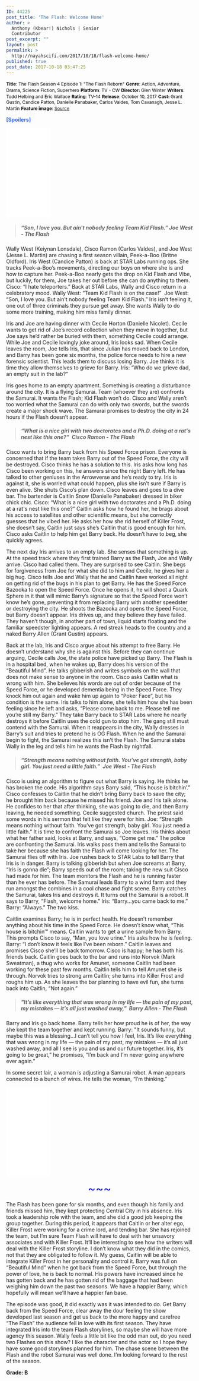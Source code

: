 ```yaml
---
ID: 44225
post_title: 'The Flash: Welcome Home'
author: >
  Anthony (Kbear!) Nichols | Senior
  Contributor
post_excerpt: ""
layout: post
permalink: >
  http://nayahscifi.com/2017/10/18/flash-welcome-home/
published: true
post_date: 2017-10-18 03:47:25
---
```

<span style="font-size: 12px; color: #000000;"><strong>Title</strong>: The Flash Season 4 Episode 1: "The Flash Reborn"</span>
<span style="font-size: 12px; color: #000000;"> <strong>Genre</strong>: Action, Adventure, Drama, Science Fiction, Superhero</span>
<span style="font-size: 12px; color: #000000;"> <strong>Platform</strong>: TV - CW</span>
<span style="font-size: 12px; color: #000000;"> <strong>Director: </strong>Glen Winter</span>
<span style="font-size: 12px; color: #000000;"> <strong>Writers</strong>: Todd Helbing and Eric Wallace</span>
<span style="font-size: 12px; color: #000000;"> <strong>Rating</strong>: TV-14</span>
<span style="font-size: 12px; color: #000000;"> <strong>Release</strong>: October 10, 2017</span>
<span style="font-size: 12px; color: #000000;"> <strong>Cast: </strong>Grant Gustin, Candice Patton, Danielle Panabaker, Carlos Valdes, Tom Cavanagh, Jesse L. Martin</span>
<span style="font-size: 12px; color: #000000;"> <strong>Feature image</strong>: <a href="https://pixel.nymag.com/imgs/daily/vulture/2017/10/10/recaps/10-the-flash.w710.h473.jpg">Source</a></span>

<span style="color: #3366ff;"><strong>[Spoilers]</strong></span>

<iframe style="width: 120px; height: 240px;" src="//ws-na.amazon-adsystem.com/widgets/q?ServiceVersion=20070822&amp;OneJS=1&amp;Operation=GetAdHtml&amp;MarketPlace=US&amp;source=ss&amp;ref=as_ss_li_til&amp;ad_type=product_link&amp;tracking_id=nayah099-20&amp;marketplace=amazon&amp;region=US&amp;placement=B075DFFJ7M&amp;asins=B075DFFJ7M&amp;linkId=bd34470c9c1c7fcdc27b7081c64b1d62&amp;show_border=true&amp;link_opens_in_new_window=true" width="300" height="150" frameborder="0" marginwidth="0" marginheight="0" scrolling="no"></iframe>
<blockquote>
<h5><strong> “Son, I love you. But ain't nobody feeling Team Kid Flash.” Joe West - The Flash</strong></h5>
</blockquote>
Wally West (Keiynan Lonsdale), Cisco Ramon (Carlos Valdes), and Joe West (Jesse L. Martin) are chasing a first season villain, Peek-a-Boo (Britne Oldford). Iris West (Candice Patton) is back at STAR Labs running ops. She tracks Peek-a-Boo’s movements, directing our boys on where she is and how to capture her. Peek-a-Boo nearly gets the drop on Kid Flash and Vibe, but luckily, for them, Joe takes her out before she can do anything to them. Cisco: “I hate teleporters.” Back at STAR Labs, Wally and Cisco return in a celebratory mood. Wally West: “Team Kid Flash is on the case!”  Joe West: “Son, I love you. But ain't nobody feeling Team Kid Flash.” Iris isn’t feeling it, one out of three criminals they pursue get away. She wants Wally to do some more training, making him miss family dinner.

Iris and Joe are having dinner with Cecile Horton (Danielle Nicolet). Cecile wants to get rid of Joe’s record collection when they move in together, but Joe says he’d rather be buried with them, something Cecile could arrange. While Joe and Cecile lovingly joke around, Iris looks sad. When Cecile leaves the room, Joe tells Iris, that since Julian has moved back to London, and Barry has been gone six months, the police force needs to hire a new forensic scientist. This leads them to discuss losing Barry. Joe thinks it is time they allow themselves to grieve for Barry. Iris: “Who do we grieve dad, an empty suit in the lab?”

Iris goes home to an empty apartment. Something is creating a disturbance around the city. It is a flying Samurai. Team (whoever they are) confronts the Samurai. It wants the Flash; Kid Flash won’t do. Cisco and Wally aren’t too worried what the Samurai can do with only two swords, but the swords create a major shock wave. The Samurai promises to destroy the city in 24 hours if the Flash doesn’t appear.
<blockquote>
<h5><strong>“What is a nice girl with two doctorates and a Ph.D. doing at a rat's nest like this one?”  Cisco Ramon - The Flash</strong></h5>
</blockquote>
Cisco wants to bring Barry back from his Speed Force prison. Everyone is concerned that if the team takes Barry out of the Speed Force, the city will be destroyed. Cisco thinks he has a solution to this. Iris asks how long has Cisco been working on this, he answers since the night Barry left. He has talked to other geniuses in the Arrowverse and he’s ready to try. Iris is against it, she is worried what could happen, plus she isn’t sure if Barry is even alive. She shuts Cisco’s plan down. Cisco leaves and goes to a dive bar. The bartender is Caitlin Snow (Danielle Panabaker) dressed in biker chick chic. Cisco: “What is a nice girl with two doctorates and a Ph.D. doing at a rat's nest like this one?” Caitlin asks how he found her, he brags about his access to satellites and other scientific means, but she correctly guesses that he vibed her. He asks her how she rid herself of Killer Frost, she doesn’t say, Caitlin just says she’s Caitlin that is good enough for him. Cisco asks Caitlin to help him get Barry back. He doesn’t have to beg, she quickly agrees.

The next day Iris arrives to an empty lab. She senses that something is up. At the speed track where they first trained Barry as the Flash, Joe and Wally arrive. Cisco had called them. They are surprised to see Caitlin. She begs for forgiveness from Joe for what she did to him and Cecile, he gives her a big hug. Cisco tells Joe and Wally that he and Caitlin have worked all night on getting rid of the bugs in his plan to get Barry. He has the Speed Force Bazooka to open the Speed Force. Once he opens it, he will shoot a Quark Sphere in it that will mimic Barry’s signature so that the Speed Force won’t know he’s gone, preventing it from replacing Barry with another speedster or destroying the city. He shoots the Bazooka and opens the Speed Force, but Barry doesn’t appear. Iris drives up, and they believe they have failed. They haven’t though, in another part of town, liquid starts floating and the familiar speedster lighting appears. A red streak heads to the country and a naked Barry Allen (Grant Gustin) appears.

Back at the lab, Iris and Cisco argue about his attempt to free Barry. He doesn’t understand why she is against this. Before they can continue arguing, Cecile calls Joe, the state police have picked up Barry. The Flash is in a hospital bed, when he wakes up, Barry does his version of the “Beautiful Mind”. He talks gibberish and writes symbols on the wall that does not make sense to anyone in the room. Cisco asks Caitlin what is wrong with him. She believes his words are out of order because of the Speed Force, or he developed dementia being in the Speed Force. They knock him out again and wake him up again to “Poker Face”, but his condition is the same. Iris talks to him alone, she tells him how she has been feeling since he left and asks, “Please come back to me. Please tell me you’re still my Barry.” They take Barry back to STAR Labs where he nearly destroys it before Caitlin uses the cold gun to stop him. The gang still must contend with the Samurai. When it reappears in the city, Wally dresses in Barry’s suit and tries to pretend he is OG Flash. When he and the Samurai begin to fight, the Samurai realizes this isn’t the Flash. The Samurai stabs Wally in the leg and tells him he wants the Flash by nightfall.
<blockquote>
<h5><strong>“Strength means nothing without faith. You’ve got strength, baby girl. You just need a little faith.”  Joe West - The Flash</strong></h5>
</blockquote>
Cisco is using an algorithm to figure out what Barry is saying. He thinks he has broken the code. His algorithm says Barry said, “This house is bitchin’.” Cisco confesses to Caitlin that he didn’t bring Barry back to save the city; he brought him back because he missed his friend. Joe and Iris talk alone. He confides to her that after thinking, she was going to die, and then Barry leaving, he needed something. Cecile suggested church. The priest said some words in his sermon that felt like they were for him. Joe: “Strength means nothing without faith. You’ve got strength, baby girl. You just need a little faith.” It is time to confront the Samurai so Joe leaves. Iris thinks about what her father said, looks at Barry, and says, “Come get me.” The police are confronting the Samurai. Iris walks pass them and tells the Samurai to take her because she has faith the Flash will come looking for her. The Samurai flies off with Iris. Joe rushes back to STAR Labs to tell Barry that Iris is in danger. Barry is talking gibberish but when Joe screams at Barry, “Iris is gonna die”; Barry speeds out of the room; taking the new suit Cisco had made for him. The team monitors the Flash and he is running faster than he ever has before. The Samurai leads Barry to a wind farm and they run amongst the combines in a cool chase and fight scene. Barry catches the Samurai, takes Iris and destroys it. It turns out the Samurai is a robot. It says to Barry, “Flash, welcome home.” Iris: “Barry...you came back to me.”  Barry: “Always.” The two kiss.

Caitlin examines Barry; he is in perfect health. He doesn’t remember anything about his time in the Speed Force. He doesn’t know what, “This house is bitchin’” means. Caitlin wants to get a urine sample from Barry. This prompts Cisco to say, “Man, you love urine.” Iris asks how he is feeling. Barry: “I don’t know it feels like I’ve been reborn.” Caitlin leaves and promises Cisco she’ll be back tomorrow. Cisco is happy; he has both his friends back. Caitlin goes back to the bar and runs into Norvok (Mark Sweatman), a thug who works for Amunet, someone Caitlin had been working for these past few months. Caitlin tells him to tell Amunet she is through. Norvok tries to strong arm Caitlin; she turns into Killer Frost and roughs him up. As she leaves the bar planning to have evil fun, she turns back into Caitlin, “Not again.”
<blockquote>
<h5><strong>"It’s like everything that was wrong in my life — the pain of my past, my mistakes — it’s all just washed away,"  Barry Allen - The Flash</strong></h5>
</blockquote>
Barry and Iris go back home. Barry tells her how proud he is of her, the way she kept the team together and kept running. Barry: "It sounds funny, but maybe this was a blessing…I can’t tell you how I feel, Iris. It’s like everything that was wrong in my life — the pain of my past, my mistakes — it’s all just washed away, and all I see is you and us and our future together. Iris, it’s going to be great,” he promises, “I’m back and I’m never going anywhere ever again.”

In some secret lair, a woman is adjusting a Samurai robot. A man appears connected to a bunch of wires. He tells the woman, “I’m thinking.”

<iframe style="width: 120px; height: 240px;" src="//ws-na.amazon-adsystem.com/widgets/q?ServiceVersion=20070822&amp;OneJS=1&amp;Operation=GetAdHtml&amp;MarketPlace=US&amp;source=ss&amp;ref=as_ss_li_til&amp;ad_type=product_link&amp;tracking_id=nayah099-20&amp;marketplace=amazon&amp;region=US&amp;placement=B0752SKKKS&amp;asins=B0752SKKKS&amp;linkId=04fe779d3aec3de14598c87549cdf217&amp;show_border=true&amp;link_opens_in_new_window=true" width="300" height="150" frameborder="0" marginwidth="0" marginheight="0" scrolling="no"></iframe>
<p style="text-align: center;"><span style="font-size: 32px; color: #0000ff;">~~~</span></p>
The Flash has been gone for six months, and even though his family and friends missed him, they kept protecting Central City in his absence. Iris took a leadership role with the team, and she did a good job keeping the group together. During this period, it appears that Caitlin or her alter ego, Killer Frost were working for a crime lord, and tending bar. She has rejoined the team, but I’m sure Team Flash will have to deal with her unsavory associates and with Killer Frost. It’ll be interesting to see how the writers will deal with the Killer Frost storyline. I don’t know what they did in the comics, not that they are obligated to follow it. My guess, Caitlin will be able to integrate Killer Frost in her personality and control it. Barry was full on “Beautiful Mind” when he got back from the Speed Force, but through the power of love, he is back to normal. His powers have increased since he has gotten back and he has gotten rid of the baggage that had been weighing him down the past two seasons. We have a happier Barry, which hopefully will mean we’ll have a happier fan base.

The episode was good, it did exactly was it was intended to do. Get Barry back from the Speed Force, clear away the dour feeling the show developed last season and get us back to the more happy and carefree “The Flash” the audience fell in love with its first season. They have integrated Iris into the team Flash storylines, so maybe she will have more agency this season. Wally feels a little bit like the odd man out, do you need two Flashes on this show? I like the character and the actor so I hope they have some good storylines planned for him. The chase scene between the Flash and the robot Samurai was well done. I’m looking forward to the rest of the season.

<strong>Grade: B</strong>

&nbsp;

&nbsp;

&nbsp;